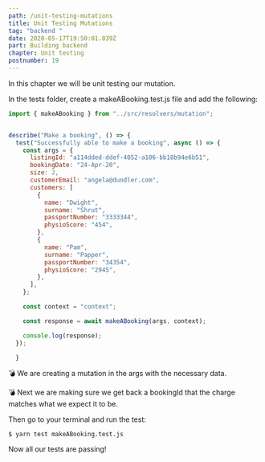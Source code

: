 ```yaml
---
path: /unit-testing-mutations
title: Unit Testing Mutations
tag: "backend "
date: 2020-05-17T19:50:01.039Z
part: Building backend
chapter: Unit testing
postnumber: 19
---
```


In this chapter we will be unit testing our mutation.

In the tests folder, create a makeABooking.test.js file and add the following:

```javascript
import { makeABooking } from "../src/resolvers/mutation";


describe("Make a booking", () => {
  test("Successfully able to make a booking", async () => {
    const args = {
      listingId: "a114dded-ddef-4052-a106-bb18b94e6b51",
      bookingDate: "24-Apr-20",
      size: 2,
      customerEmail: "angela@dundler.com",
      customers: [
        {
          name: "Dwight",
          surname: "Shrut",
          passportNumber: "3333344",
          physioScore: "454",
        },
        {
          name: "Pam",
          surname: "Papper",
          passportNumber: "34354",
          physioScore: "2945",
        },
      ],
    };

    const context = "context";

    const response = await makeABooking(args, context);

    console.log(response);
  });

  }
```

💣 We are creating a mutation in the args with the necessary data.

💣 Next we are making sure we get back a bookingId that the charge matches what we expect it to be.

Then go to your terminal and run the test:

```
$ yarn test makeABooking.test.js
```

Now all our tests are passing!
